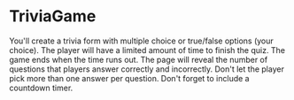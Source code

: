 # TriviaGame
You'll create a trivia form with multiple choice or true/false options (your choice).   The player will have a limited amount of time to finish the quiz.  The game ends when the time runs out. The page will reveal the number of questions that players answer correctly and incorrectly.    Don't let the player pick more than one answer per question.   Don't forget to include a countdown timer.
